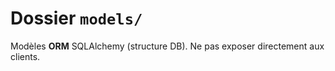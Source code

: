 # Dossier `models/`


Modèles **ORM** SQLAlchemy (structure DB). Ne pas exposer directement aux clients.